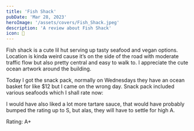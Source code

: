 ```yaml
---
title: 'Fish Shack'
pubDate: 'Mar 28, 2023'
heroImage: '/assets/covers/Fish_Shack.jpeg'
description: 'A review about Fish Shack'
icon: 🎣
---
```


Fish shack is a cute lil hut serving up tasty seafood and vegan options. Location is kinda weird cause it’s on the side of the road with moderate traffic flow but also pretty central and easy to walk to. I appreciate the cute ocean artwork around the building.

Today I got the snack pack, normally on Wednesdays they have an ocean basket for like $12 but I came on the wrong day. Snack pack included various seafoods which I shall rate now:

I would have also liked a lot more tartare sauce, that would have probably bumped the rating up to S, but alas, they will have to settle for high A.

Rating: A+
